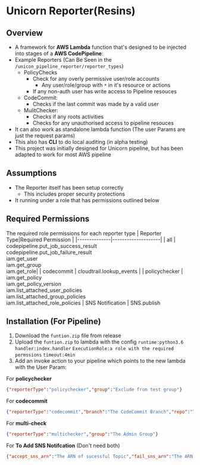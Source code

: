 # Unicorn Reporter(Resins)
## Overview
- A framework for **AWS Lambda** function that's designed to be injected into stages of a **AWS CodePipeline**:
- Example Reporters (Can Be Seen in the `/unicon_pipeline_reporter/reporter_types`)
	- PolicyChecks
		-  Check for any overly permissive user/role accounts
			- Any user/role/group with `*` in it's resource or actions
		- If any non-auth user has write access to Pipeline resouces
	- CodeCommit:
		- Checks if the last commit was made by a valid user
	- MulitChecker:
		- Checks if any roots activities 
		- Checks for any unauthorised access to pipeline resouces
- It can also work as standalone lambda function (The user Params are just the request params)
- This also has **CLI** to do local auditing (in alpha testing)
- This project was initially designed for Unicorn pipeline, but has been adapted to work for most AWS pipeline 

## Assumptions

 - The Reporter itself has been setup correctly 
	 - This includes proper security protections
 - It running under a role that has permissions outlined below 


## Required Permissions
The required role permissions for each reporter type
| Reporter Type|Required Permission |
|--------------|--------------------|
| all | codepipeline.put_job_success_result <br>codepipeline.put_job_failure_result <br> iam.get_user<br>iam.get_group<br>iam.get_role|
| codecommit | cloudtrail.lookup_events |
| policychecker | iam.get_policy<br>iam.get_policy_version<br>iam.list_attached_user_policies<br>iam.list_attached_group_policies<br>iam.list_attached_role_policies |
SNS Notification | SNS.publish

## Installation (For Pipeline)

 1. Download the `funtion.zip` file from release
 2. Upload  the `funtion.zip` to lambda with the config `runtime:python3.6` `handler:index.handler` `ExecutionRole:a role with the required permssions` `timeout:4min`
 3. Add an invoke action to your pipeline which points to the new lambda with the User Param:

For **policychecker**
```json
{"reporterType":"policychecker","group":"Exclude from test group"}
```
For **codecommit**
```json
{"reporterType":"codecommit","branch":"The CodeCommit Branch","repo":"The CodeCommit Repo","group":"The Allowed Commit Group"}
```
For **multi-check**
```json
{"reporterType":"multichecker","group":"The Admin Group"}
```
For **To Add SNS Notifcation** (Don't need both)
```json
{"accept_sns_arn":"The ARN of sucessful Topic","fail_sns_arn":"The ARN of fail Topic"}
```
